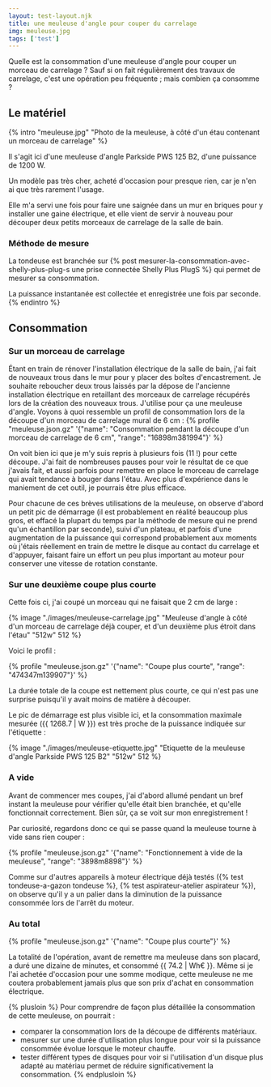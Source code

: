 ```yaml
---
layout: test-layout.njk 
title: une meuleuse d'angle pour couper du carrelage
img: meuleuse.jpg
tags: ['test']
---
```


Quelle est la consommation d'une meuleuse d'angle pour couper un morceau de carrelage ? Sauf si on fait régulièrement des travaux de carrelage, c'est une opération peu fréquente ; mais combien ça consomme ?
<!-- excerpt -->

## Le matériel
{% intro "meuleuse.jpg" "Photo de la meuleuse, à côté d'un étau contenant un morceau de carrelage" %}

Il s'agit ici d'une meuleuse d'angle Parkside PWS 125 B2, d'une puissance de 1200 W.

Un modèle pas très cher, acheté d'occasion pour presque rien, car je n'en ai que très rarement l'usage.

Elle m'a servi une fois pour faire une saignée dans un mur en briques pour y installer une gaine électrique, et elle vient de servir à nouveau pour découper deux petits morceaux de carrelage de la salle de bain.

### Méthode de mesure

La tondeuse est branchée sur {% post mesurer-la-consommation-avec-shelly-plus-plug-s une prise connectée Shelly Plus PlugS %} qui permet de mesurer sa consommation.

La puissance instantanée est collectée et enregistrée une fois par seconde.
{% endintro %}

## Consommation

### Sur un morceau de carrelage

Étant en train de rénover l'installation électrique de la salle de bain, j'ai fait de nouveaux trous dans le mur pour y placer des boîtes d'encastrement. Je souhaite reboucher deux trous laissés par la dépose de l'ancienne installation électrique en retaillant des morceaux de carrelage récupérés lors de la création des nouveaux trous. J'utilise pour ça une meuleuse d'angle. Voyons à quoi ressemble un profil de consommation lors de la découpe d'un morceau de carrelage mural de 6 cm :
{% profile "meuleuse.json.gz" '{"name": "Consommation pendant la découpe d\'un morceau de carrelage de 6 cm", "range": "16898m381994"}' %}

On voit bien ici que je m'y suis repris à plusieurs fois (11 !) pour cette découpe. J'ai fait de nombreuses pauses pour voir le résultat de ce que j'avais fait, et aussi parfois pour remettre en place le morceau de carrelage qui avait tendance à bouger dans l'étau. Avec plus d'expérience dans le maniement de cet outil, je pourrais être plus efficace.

Pour chacune de ces brèves utilisations de la meuleuse, on observe d'abord un petit pic de démarrage (il est probablement en réalité beaucoup plus gros, et effacé la plupart du temps par la méthode de mesure qui ne prend qu'un échantillon par seconde), suivi d'un plateau, et parfois d'une augmentation de la puissance qui correspond probablement aux moments où j'étais réellement en train de mettre le disque au contact du carrelage et d'appuyer, faisant faire un effort un peu plus important au moteur pour conserver une vitesse de rotation constante.


### Sur une deuxième coupe plus courte

Cette fois ci, j'ai coupé un morceau qui ne faisait que 2 cm de large :

{% image "./images/meuleuse-carrelage.jpg" "Meuleuse d'angle à côté d'un morceau de carrelage déjà couper, et d'un deuxième plus étroit dans l'étau" "512w" 512 %}

Voici le profil :

{% profile "meuleuse.json.gz" '{"name": "Coupe plus courte", "range": "474347m139907"}' %}

La durée totale de la coupe est nettement plus courte, ce qui n'est pas une surprise puisqu'il y avait moins de matière à découper.

Le pic de démarrage est plus visible ici, et la consommation maximale mesurée ({{ 1268.7 | W }}) est très proche de la puissance indiquée sur l'étiquette :

{% image "./images/meuleuse-etiquette.jpg" "Etiquette de la meuleuse d'angle Parkside PWS 125 B2" "512w" 512 %}


### A vide

Avant de commencer mes coupes, j'ai d'abord allumé pendant un bref instant la meuleuse pour vérifier qu'elle était bien branchée, et qu'elle fonctionnait correctement. Bien sûr, ça se voit sur mon enregistrement !

Par curiosité, regardons donc ce qui se passe quand la meuleuse tourne à vide sans rien couper :

{% profile "meuleuse.json.gz" '{"name": "Fonctionnement à vide de la meuleuse", "range": "3898m8898"}' %}

Comme sur d'autres appareils à moteur électrique déjà testés ({% test tondeuse-a-gazon tondeuse %}, {% test aspirateur-atelier aspirateur %}), on observe qu'il y a un palier dans la diminution de la puissance consommée lors de l'arrêt du moteur.

### Au total

{% profile "meuleuse.json.gz" '{"name": "Coupe plus courte"}' %}

La totalité de l'opération, avant de remettre ma meuleuse dans son placard, a duré une dizaine de minutes, et consommé {{ 74.2 | Wh€ }}. Même si je l'ai achetée d'occasion pour une somme modique, cette meuleuse ne me coutera probablement jamais plus que son prix d'achat en consommation électrique.

{% plusloin %}
Pour comprendre de façon plus détaillée la consommation de cette meuleuse, on pourrait :
- comparer la consommation lors de la découpe de différents matériaux.
- mesurer sur une durée d'utilisation plus longue pour voir si la puissance consommée évolue lorsque le moteur chauffe.
- tester différent types de disques pour voir si l'utilisation d'un disque plus adapté au matériau permet de réduire significativement la consommation.
{% endplusloin %}
